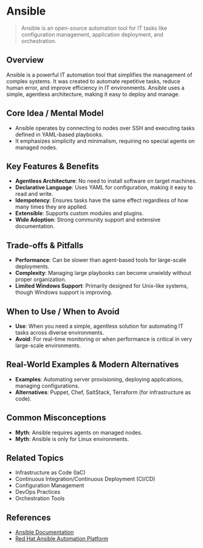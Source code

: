 # Ansible

> Ansible is an open-source automation tool for IT tasks like configuration management, application deployment, and orchestration.

## Overview
Ansible is a powerful IT automation tool that simplifies the management of complex systems. It was created to automate repetitive tasks, reduce human error, and improve efficiency in IT environments. Ansible uses a simple, agentless architecture, making it easy to deploy and manage.

## Core Idea / Mental Model
- Ansible operates by connecting to nodes over SSH and executing tasks defined in YAML-based playbooks.
- It emphasizes simplicity and minimalism, requiring no special agents on managed nodes.

## Key Features & Benefits
- **Agentless Architecture**: No need to install software on target machines.
- **Declarative Language**: Uses YAML for configuration, making it easy to read and write.
- **Idempotency**: Ensures tasks have the same effect regardless of how many times they are applied.
- **Extensible**: Supports custom modules and plugins.
- **Wide Adoption**: Strong community support and extensive documentation.

## Trade-offs & Pitfalls
- **Performance**: Can be slower than agent-based tools for large-scale deployments.
- **Complexity**: Managing large playbooks can become unwieldy without proper organization.
- **Limited Windows Support**: Primarily designed for Unix-like systems, though Windows support is improving.

## When to Use / When to Avoid
- **Use**: When you need a simple, agentless solution for automating IT tasks across diverse environments.
- **Avoid**: For real-time monitoring or when performance is critical in very large-scale environments.

## Real-World Examples & Modern Alternatives
- **Examples**: Automating server provisioning, deploying applications, managing configurations.
- **Alternatives**: Puppet, Chef, SaltStack, Terraform (for infrastructure as code).

## Common Misconceptions
- **Myth**: Ansible requires agents on managed nodes.
- **Myth**: Ansible is only for Linux environments.

## Related Topics
- Infrastructure as Code (IaC)
- Continuous Integration/Continuous Deployment (CI/CD)
- Configuration Management
- DevOps Practices
- Orchestration Tools

## References
- [Ansible Documentation](https://docs.ansible.com/)
- [Red Hat Ansible Automation Platform](https://www.redhat.com/en/technologies/management/ansible)